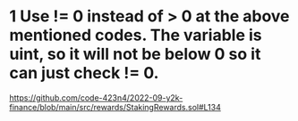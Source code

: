  # 1 Use != 0 instead of > 0 at the above mentioned codes. The variable is uint, so it will not be below 0 so it can just check != 0.

https://github.com/code-423n4/2022-09-y2k-finance/blob/main/src/rewards/StakingRewards.sol#L134